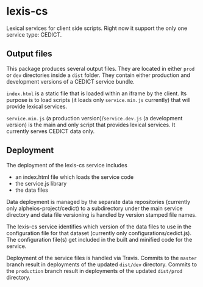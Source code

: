 # lexis-cs
Lexical services for client side scripts. Right now it support the only one service type: CEDICT.

## Output files
This package produces several output files. They are located in either `prod` or `dev` directories inside a `dist` folder. They contain either production and development versions of a CEDICT service bundle.

`index.html` is a static file that is loaded within an iframe by the client. Its purpose is to load scripts (it loads only `service.min.js` currently) that will provide lexical services.

`service.min.js` (a production version)/`service.dev.js` (a development version) is the main and only script that provides lexical services. It currently serves CEDICT data only.

## Deployment

The deployment of the lexis-cs service includes
* an index.html file which loads the service code
* the service.js library
* the data files

Data deployment is managed by the separate data repositories
(currently only alpheios-project/cedict) to a subdirectory under the
main service directory and data file versioning is handled by version
stamped file names.

The lexis-cs service identifies which version of the data files to use in the
configuration file for that dataset (currently only configurations/cedict.js).
The configuration file(s) get included in the built and minified code
for the service.

Deployment of the service files is handled via Travis. Commits to the `master`
branch result in deployments of the updated `dist/dev` directory.  Commits to the
`production` branch result in deployments of the updated `dist/prod` directory.





